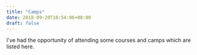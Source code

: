 ```yaml
---
title: "Camps"
date: 2018-09-20T16:54:06+08:00
draft: false
---
```


I've had the opportunity of attending some courses and camps which are listed
here.
